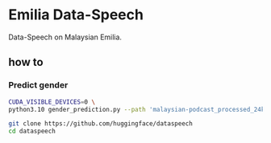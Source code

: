 # Emilia Data-Speech

Data-Speech on Malaysian Emilia.

## how to

### Predict gender

```bash
CUDA_VISIBLE_DEVICES=0 \
python3.10 gender_prediction.py --path 'malaysian-podcast_processed_24k/**/*.mp3' --global-index 1 --local-index 0
```

```bash
git clone https://github.com/huggingface/dataspeech
cd dataspeech
```
